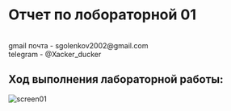 <h1>Отчет по лобораторной 01</h1>
</br>gmail почта - sgolenkov2002@gmail.com </br>
telegram - @Xacker_ducker

<h2>Ход выполнения лабораторной работы:</h2>

![screen01](./screens/screen08)